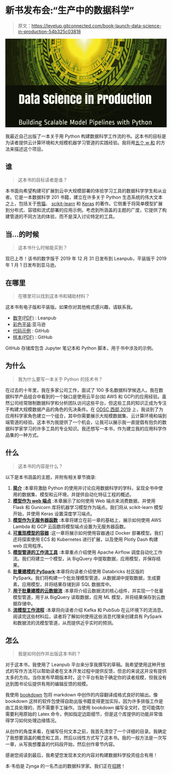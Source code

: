 # 新书发布会:“生产中的数据科学”

> 原文：<https://levelup.gitconnected.com/book-launch-data-science-in-production-54b325c03818>

![](img/18c51f6b0cdacbf23c2100faf067c0b6.png)

我最近自己出版了一本关于用 Python 构建数据科学工作流的书。这本书的目标是为读者提供云计算环境和大规模机器学习管道的实践经验。我将用[五个 w 和](https://en.wikipedia.org/wiki/Five_Ws) 的方法来描述这个项目。

## 谁

> 这本书的目标读者是谁？

本书面向希望构建可扩展到云中大规模部署的体验学习工具的数据科学学生和从业者。它是一本数据科学 201 书籍，建立在许多关于 Python 生态系统的伟大文本之上，包括关于[熊猫](https://www.amazon.com/Python-Data-Analysis-Wrangling-IPython/dp/1449319793)、 [scikit-learn](https://www.amazon.com/Hands-Machine-Learning-Scikit-Learn-TensorFlow/dp/1492032646) 和 [Keras](https://www.amazon.com/Deep-Learning-Python-Francois-Chollet/dp/1617294438) 的著作。它侧重于将简单模型扩展到分布式、容错和流式部署的应用示例。考虑到所涵盖的主题的广度，它提供了构建管道的不同方法的体验，而不是深入讨论特定的工具。

## 当...的时候

> 这本书什么时候能买到？

现已上市！该书的数字版于 2019 年 12 月 31 日发布到 Leanpub，平装版于 2019 年 1 月 1 日发布到亚马逊。

## 在哪里

> 在哪里可以找到这本书和辅助材料？

这本书有电子版和平装版。如果你对其他格式感兴趣，请联系我。

*   [数字(PDF)](https://leanpub.com/ProductionDataScience) : Leanpub
*   [彩色平装](https://www.amazon.com/dp/165206463X):亚马逊
*   [代码示例](https://github.com/bgweber/DS_Production) : GitHub
*   [样本(PDF)](https://github.com/bgweber/DS_Production/raw/master/book_sample.pdf) : GitHub

GitHub 存储库包含 Jupyter 笔记本和 Python 脚本，用于书中涉及的示例。

## 为什么

> 我为什么要写一本关于 Python 的技术书？

在过去的十年里，我在多家公司工作，面试了 100 多名数据科学候选人。我在数据科学产品组合中看到的一个缺口是使用云平台(如 AWS 和 GCP)的应用经验。虽然公司经常限制数据科学和分析团队访问这些平台，但这些工具的知识正成为专注于构建大规模数据产品的角色的先决条件。在 [ODSC 西部 2019](https://towardsdatascience.com/building-an-applied-science-portfolio-9f25da61fb45) 上，我谈到了为应用科学家角色建立一个组合，其中你需要展示大规模数据集、云计算环境和端到端管道的经验。这本书为我提供了一个机会，让我可以展示我一直提倡有抱负的数据科学家学习的许多工具的专业知识。我还想写一本书，作为建立我的应用科学作品集的一种方式。

## 什么

> 这本书的内容是什么？

以下是本书涵盖的主题，并附有相关章节摘录:

1.  [**简介**](https://towardsdatascience.com/data-science-in-production-13764b11d68e) :本章将激励 Python 的使用并讨论应用数据科学的学科，呈现全书中使用的数据集、模型和云环境，并提供自动化特征工程的概述。
2.  [**模型作为 web 端点**](https://towardsdatascience.com/models-as-web-endpoints-162cb928a9e6) :本章展示了如何使用 Web 端点来消费数据，并使用 Flask 和 Gunicorn 库将机器学习模型作为端点。我们将从 scikit-learn 模型开始，并使用 Keras 设置深度学习端点。
3.  [**模型作为无服务器函数**](https://towardsdatascience.com/models-as-serverless-functions-7930a70193d4) :本章将建立在前一章的基础上，展示如何使用 AWS Lambda 和 GCP 云函数将模型端点设置为无服务器函数。
4.  [**可重现模型的容器**](https://towardsdatascience.com/using-docker-kubernetes-to-host-machine-learning-models-780a501fda49) :这一章将展示如何使用容器通过 Docker 部署模型。我们还将探索使用 ECS 和 Kubernetes 进行扩展，以及使用 Plotly Dash 构建 web 应用程序。
5.  [**模型管道的工作流工具**](https://towardsdatascience.com/pyspark-for-data-science-workflows-843350e4c90e) :本章重点介绍使用 Apache Airflow 调度自动化工作流。我们将建立一个模型，从 BigQuery 中提取数据，应用模型，并保存结果。
6.  [**批量建模的 PySpark**](https://towardsdatascience.com/pyspark-for-data-science-workflows-843350e4c90e):本章将向读者介绍使用 Databricks 社区版的 PySpark。我们将构建一个批处理模型管道，从数据湖中提取数据，生成要素，应用模型，并将结果存储到非 SQL 数据库中。
7.  [**用于批量建模的云数据流**](/scaling-scikit-learn-with-apache-beam-251eb6fcf75b) :本章将介绍云数据流的核心组件，并实现一个批量模型管道，用于从 BigQuery 读取数据，应用 ML 模型，并将结果保存到云数据存储中。
8.  [**流模型工作流程**](https://towardsdatascience.com/streaming-scikit-learn-with-pyspark-c4806116a453) :本章将向读者介绍 Kafka 和 PubSub 在云环境下的流消息。阅读完这些材料后，读者将了解如何使用这些消息代理来创建具有 PySpark 和数据流的流模型管道，从而提供近乎实时的预测。

## 怎么

> 我是如何创作并出版这本书的？

对于这本书，我使用了 Leanpub 平台来分享我撰写的草稿。我希望使用这种开放式的写作方法可以帮助读者在文本开发过程中提供反馈，但总的来说这并没有提供太多的方向。当你发布早期版本时，这个平台有助于确定你的读者规模，但我没有达到图书论坛提供有用的编辑反馈的规模。

我使用 [bookdown](https://leanpub.com/) 包将 markdown 中创作的内容翻译成格式良好的输出。像 bookdown 这样的软件包使得自助出版书籍变得更加实际，因为许多排版工作是由工具处理的，而不需要手工操作。当使用 bookdown 编写全文时，您可能偶尔需要利用原始的 Latex 命令，例如指定边距细节，但是这个库提供的功能非常值得学习如何处理边缘情况。

从创作的角度来看，在编写任何文本之前，我首先清空了一个详细的目录。我确定了我想要涵盖的概念和工具，然后以线性方式写了这本书。我的一般方法是一次写一章，从写我想覆盖的代码段开始，然后创作章节内容。

感谢您阅读到最后，我希望您发现本文的内容对构建数据科学投资组合有用！

本·韦伯是 Zynga 的一名杰出的数据科学家。我们正在[招聘](https://www.zynga.com/job-listing-category/data-analytics-user-research/)！